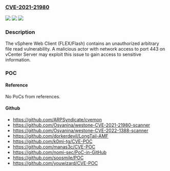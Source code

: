 ### [CVE-2021-21980](https://cve.mitre.org/cgi-bin/cvename.cgi?name=CVE-2021-21980)
![](https://img.shields.io/static/v1?label=Product&message=VMware%20vCenter%20Server%20and%20VMware%20Cloud%20Foundation&color=blue)
![](https://img.shields.io/static/v1?label=Version&message=n%2Fa&color=blue)
![](https://img.shields.io/static/v1?label=Vulnerability&message=Arbitrary%20file%20read%20vulnerability&color=brighgreen)

### Description

The vSphere Web Client (FLEX/Flash) contains an unauthorized arbitrary file read vulnerability. A malicious actor with network access to port 443 on vCenter Server may exploit this issue to gain access to sensitive information.

### POC

#### Reference
No PoCs from references.

#### Github
- https://github.com/ARPSyndicate/cvemon
- https://github.com/Osyanina/westone-CVE-2021-21980-scanner
- https://github.com/Osyanina/westone-CVE-2022-1388-scanner
- https://github.com/dorkerdevil/LongTail-AMF
- https://github.com/k0mi-tg/CVE-POC
- https://github.com/manas3c/CVE-POC
- https://github.com/nomi-sec/PoC-in-GitHub
- https://github.com/soosmile/POC
- https://github.com/youwizard/CVE-POC

